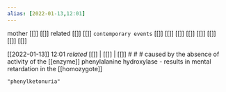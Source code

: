 ```yaml
---
alias: [2022-01-13,12:01]
---
```

 mother [[]] [[]]
 related [[]] [[]]
 `contemporary events` [[]] [[]] [[]] [[]] [[]] [[]] [[]] [[]]

[[2022-01-13]] 12:01 _related_ [[]] | [[]] | [[]] # # #
caused by the absence of activity of the [[enzyme]] phenylalanine hydroxylase - results in mental retardation in the [[homozygote]]
```query
"phenylketonuria"
```